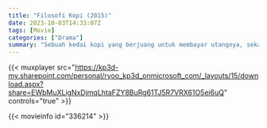 ```yaml
---
title: "Filosofi Kopi (2015)"
date: 2023-10-03T14:33:07Z
tags: [Movie]
categories: ["Drama"]
summary: "Sebuah kedai kopi yang berjuang untuk membayar utangnya, sekaligus mempertahankan prinsipnya."
---
```


{{< muxplayer src="https://kp3d-my.sharepoint.com/personal/ryoo_kp3d_onmicrosoft_com/_layouts/15/download.aspx?share=EWbMuXLigNxDjmqLhtaFZY8BuRg61TJ5R7VRX61O5ei6uQ" controls="true" >}}
  
 {{< movieinfo id="336214" >}}
  
 <script id="9Wwe2bAzNs0200uF6mJJrivmkNBDpER9kwrtmm3WYrcX8" type="application/ld+json">
 {
  "@context": "https://schema.org/",
  "@type": "VideoObject",
  "name": "Filosofi Kopi (2015)",
  "contentUrl": "https://stream.mux.com/9Wwe2bAzNs0200uF6mJJrivmkNBDpER9kwrtmm3WYrcX8.m3u8",
  "thumbnailUrl": "https://www.themoviedb.org/t/p/original/7OCGjdPCXjJrxA8giOyUbnbwF4w.jpg?width=314&fit_mode=preserve&time=25",
  "uploadDate": "2023-10-03T14:33:07Z",
}

</script>
